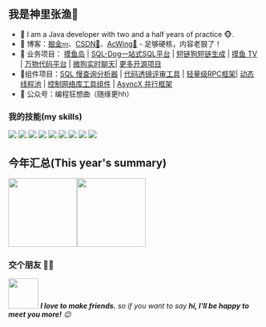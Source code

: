 ## 我是神里张渔🐙

- 🌹 I am a Java developer with two and a half years of practice 🐵.
- :pencil: 博客：[掘金💤](https://juejin.cn/user/1786062063024727)、[CSDN💬](https://blog.csdn.net/qq_52416556?type=lately)、[AcWing🌟](https://www.acwing.com/user/myspace/index/123811/) - 足够硬核，内容老狠了！
- 🔭 业务项目： <a href="https://github.com/00booker/fish-island-backend" target="_blank">摸鱼岛</a> | <a href="https://github.com/00booker/sql-dog-backend" target="_blank">SQL-Dog一站式SQL平台</a> | <a href="https://github.com/00booker/short-link-dog-backend" target="_blank">短链狗短链生成</a> | <a href="https://github.com/00booker/fishTV " target="_blank">摸鱼 TV</a> | <a href="https://github.com/00booker/wanwu-code-backend" target="_blank">万物代码平台</a> | <a href="https://github.com/00booker/we-go" target="_blank">微狗实时聊天</a>| <a href="https://github.com/00booker?tab=repositories" target="_blank">更多开源项目</a>
- 🚀组件项目：<a href="https://github.com/00booker/sql-slow-mirror" target="_blank">SQL 慢查询分析器</a> | <a href="https://github.com/00booker/CodeLens" target="_blank">代码透镜评审工具</a> | <a href="https://github.com/00booker/CRPC" target="_blank">轻量级RPC框架</a>| <a href="https://github.com/00booker/flex-pool" target="_blank">动态线程池</a>  | <a href="https://github.com/00booker/switch-http" target="_blank">控制网络库工具组件</a> | <a href="https://github.com/00booker/AsyncX" target="_blank">AsyncX 并行框架</a>
- 💌 公众号：编程狂想曲（随缘更hh）


### 我的技能(my skills)   

![](https://img.shields.io/badge/-Java-4C7491?style=flat-square&logo=java&logoColor=fff)
![](https://img.shields.io/badge/-Spring-5FB832?style=flat-square&logo=Spring&logoColor=fff)
![](https://img.shields.io/badge/-Python-3e74a2?style=flat-square&logo=Python&logoColor=fff)
![](https://img.shields.io/badge/-Vue-4fc08d?style=flat-square&logo=Vue.js&logoColor=fff)
![](https://img.shields.io/badge/-Docker-2496ED?style=flat-square&logo=Docker&logoColor=fff)
![](https://img.shields.io/badge/-Linux-000000?style=flat-square&logo=Linux&logoColor=fff)
![](https://img.shields.io/badge/-MySQL-4479A1?style=flat-square&logo=MySQL&logoColor=fff)
![](https://img.shields.io/badge/-Redis-DC382D?style=flat-square&logo=Redis&logoColor=fff)
![](https://img.shields.io/badge/-Git-E84E31?style=flat-square&logo=Git&logoColor=fff)


## 今年汇总(This year's summary) 

<img align="" height="137px" src="https://github-readme-stats.vercel.app/api?username=00booker&hide_title=true&hide_border=true&show_icons=true&include_all_commits=true&line_height=21&bg_color=0,EC6C6C,FFD479,FFFC79,73FA79&theme=graywhite&locale=cn" /><img align="" height="137px" src="https://github-readme-stats.vercel.app/api/top-langs/?username=00booker&hide_title=true&hide_border=true&layout=compact&bg_color=0,73FA79,73FDFF,D783FF&theme=graywhite&locale=cn" />

### 交个朋友 👬🏻

<img src="https://media.giphy.com/media/LnQjpWaON8nhr21vNW/giphy.gif" width="60"> <em><b>I love to make friends.</b> so if you want to say <b>hi, I'll be happy to meet you more!</b> 😊</em>

